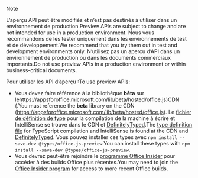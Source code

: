 > [!NOTE]
> <span data-ttu-id="3e7fe-101">L’aperçu API peut être modifiés et n’est pas destinés à utiliser dans un environnement de production.</span><span class="sxs-lookup"><span data-stu-id="3e7fe-101">Preview APIs are subject to change and are not intended for use in a production environment.</span></span> <span data-ttu-id="3e7fe-102">Nous vous recommandons de les tester uniquement dans les environnements de test et de développement.</span><span class="sxs-lookup"><span data-stu-id="3e7fe-102">We recommend that you try them out in test and development environments only.</span></span> <span data-ttu-id="3e7fe-103">N’utilisez pas un aperçu d’API dans un environnement de production ou dans les documents commerciaux importants.</span><span class="sxs-lookup"><span data-stu-id="3e7fe-103">Do not use preview APIs in a production environment or within business-critical documents.</span></span>
>
> <span data-ttu-id="3e7fe-104">Pour utiliser les API d’aperçu :</span><span class="sxs-lookup"><span data-stu-id="3e7fe-104">To use preview APIs:</span></span>
>
> - <span data-ttu-id="3e7fe-105">Vous devez faire référence à la bibliothèque **bêta** sur lehttps://appsforoffice.microsoft.com/lib/beta/hosted/office.js)CDN (.</span><span class="sxs-lookup"><span data-stu-id="3e7fe-105">You must reference the **beta** library on the CDN (https://appsforoffice.microsoft.com/lib/beta/hosted/office.js).</span></span> <span data-ttu-id="3e7fe-106">Le [fichier de définition de type](https://appsforoffice.microsoft.com/lib/beta/hosted/office.d.ts) pour la compilation de la machine à écrire et IntelliSense se trouve dans le CDN et [DefinitelyTyped](https://raw.githubusercontent.com/DefinitelyTyped/DefinitelyTyped/master/types/office-js-preview/index.d.ts).</span><span class="sxs-lookup"><span data-stu-id="3e7fe-106">The [type definition file](https://appsforoffice.microsoft.com/lib/beta/hosted/office.d.ts) for TypeScript compilation and IntelliSense is found at the CDN and [DefinitelyTyped](https://raw.githubusercontent.com/DefinitelyTyped/DefinitelyTyped/master/types/office-js-preview/index.d.ts).</span></span> <span data-ttu-id="3e7fe-107">Vous pouvez installer ces types avec `npm install --save-dev @types/office-js-preview`.</span><span class="sxs-lookup"><span data-stu-id="3e7fe-107">You can install these types with `npm install --save-dev @types/office-js-preview`.</span></span>
> - <span data-ttu-id="3e7fe-108">Vous devrez peut-être rejoindre le [programme Office Insider](https://products.office.com/office-insider) pour accéder à des builds Office plus récentes.</span><span class="sxs-lookup"><span data-stu-id="3e7fe-108">You may need to join the [Office Insider program](https://products.office.com/office-insider) for access to more recent Office builds.</span></span>